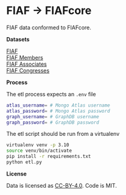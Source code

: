 # FIAF → FIAFcore
FIAF data conformed to FIAFcore.

**Datasets**

[FIAF](https://www.fiafnet.org/)     
[FIAF Members](https://www.fiafnet.org/pages/Community/Members.html)      
[FIAF Associates](https://www.fiafnet.org/pages/Community/Associates.html)  
[FIAF Congresses](https://www.fiafnet.org/pages/History/Archival-Documents-about-FIAF-Congresses.html)

**Process**

The etl process expects an `.env` file

```sh
atlas_username= # Mongo Atlas username
atlas_password= # Mongo Atlas password
graph_username= # GraphDB username
graph_password= # GraphDB password
```

The etl script should be run from a virtualenv

```sh
virtualenv venv -p 3.10
source venv/bin/activate
pip install -r requirements.txt
python etl.py
```

**License**

Data is licensed as [CC-BY-4.0](https://creativecommons.org/licenses/by/4.0/). Code is MIT.
